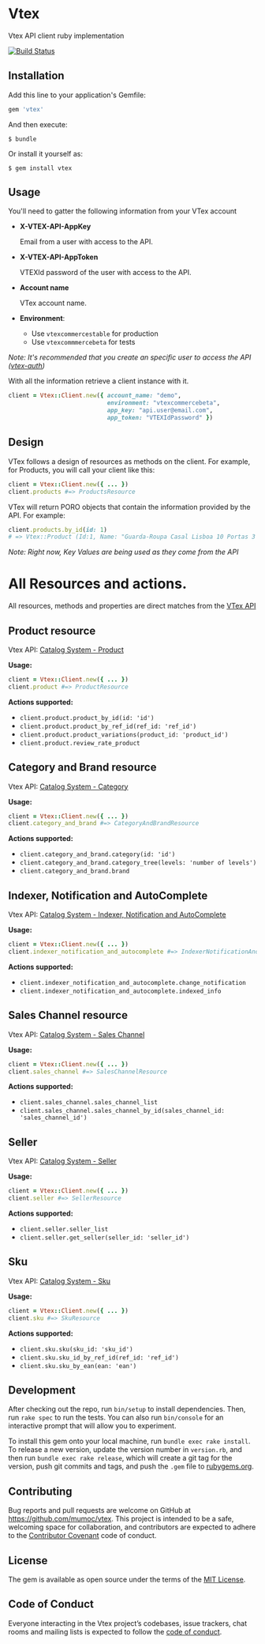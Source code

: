 # Vtex

Vtex API client ruby implementation

[![Build Status](https://travis-ci.org/mumoc/vtex.svg?branch=master)](https://travis-ci.org/mumoc/vtex)

## Installation

Add this line to your application's Gemfile:

```ruby
gem 'vtex'
```

And then execute:

    $ bundle

Or install it yourself as:

    $ gem install vtex


## Usage

You'll need to gatter the following information from your VTex account

- **X-VTEX-API-AppKey**

	Email from a user with access to the API.

- **X-VTEX-API-AppToken**

	VTEXId password of the user with access to the API.

- **Account name**

	VTex account name.

- **Environment**:
	- Use `vtexcommercestable` for production
	- Use `vtexcommmercebeta` for tests

*Note: It's recommended that you create an specific user to access the API ([vtex-auth](http://help.vtex.com/en/faq/how-do-you-authenticate-in-the-api))*


With all the information retrieve a client instance with it.

```ruby
client = Vtex::Client.new({ account_name: "demo",
                            environment: "vtexcommercebeta",
                            app_key: "api.user@email.com",
                            app_token: "VTEXIdPassword" })
```

## Design

VTex follows a design of resources as methods on the client. For example, for Products, you will call your client like this:

```ruby
client = Vtex::Client.new({ ... })
client.products #=> ProductsResource

```

VTex will return PORO objects that contain the information provided by the API. For example:

```ruby
client.products.by_id(id: 1)
# => Vtex::Product (Id:1, Name: "Guarda-Roupa Casal Lisboa 10 Portas 3 Gavetas - Araplac", ...)
```

*Note: Right now, Key Values are being used as they come from the API*

# All Resources and actions.

All resources, methods and properties are direct matches from the [VTex API](http://help.vtex.com/en/developer-docs)

## Product resource

Vtex API: [Catalog System - Product](https://documenter.getpostman.com/view/845/catalogsystem-102/Hs44#ee16e494-d3b0-36f0-cfed-219aef3f155e)

**Usage:**

```ruby
client = Vtex::Client.new({ ... })
client.product #=> ProductResource
```

**Actions supported:**

* `client.product.product_by_id(id: 'id')`
* `client.product.product_by_ref_id(ref_id: 'ref_id')`
* `client.product.product_variations(product_id: 'product_id')`
* `client.product.review_rate_product`

## Category and Brand resource

Vtex API: [Catalog System - Category](https://documenter.getpostman.com/view/845/catalogsystem-102/Hs44#add37358-cfa2-a357-3281-265e3e49c3ec)

**Usage:**

```ruby
client = Vtex::Client.new({ ... })
client.category_and_brand #=> CategoryAndBrandResource
```

**Actions supported:**

* `client.category_and_brand.category(id: 'id')`
* `client.category_and_brand.category_tree(levels: 'number of levels')`
* `client.category_and_brand.brand`

## Indexer, Notification and AutoComplete

Vtex API: [Catalog System - Indexer, Notification and AutoComplete](https://documenter.getpostman.com/view/845/catalogsystem-102/Hs44#2b5ce2d8-1b3b-db8a-2fa5-75d71552b388)

**Usage:**

```ruby
client = Vtex::Client.new({ ... })
client.indexer_notification_and_autocomplete #=> IndexerNotificationAndAutocompleteResource
```

**Actions supported:**

* `client.indexer_notification_and_autocomplete.change_notification`
* `client.indexer_notification_and_autocomplete.indexed_info`

## Sales Channel resource

Vtex API: [Catalog System - Sales Channel](https://documenter.getpostman.com/view/845/catalogsystem-102/Hs44#5b048083-98be-443f-7ad9-8982c7ed0fef)

**Usage:**

```ruby
client = Vtex::Client.new({ ... })
client.sales_channel #=> SalesChannelResource
```

**Actions supported:**

* `client.sales_channel.sales_channel_list`
* `client.sales_channel.sales_channel_by_id(sales_channel_id: 'sales_channel_id')`

## Seller

Vtex API: [Catalog System - Seller](https://documenter.getpostman.com/view/845/catalogsystem-102/Hs44#69dc09b6-6529-bb12-bbbe-85ea9dcf83f9)

**Usage:**

```ruby
client = Vtex::Client.new({ ... })
client.seller #=> SellerResource
```

**Actions supported:**

* `client.seller.seller_list`
* `client.seller.get_seller(seller_id: 'seller_id')`

## Sku

Vtex API: [Catalog System - Sku](https://documenter.getpostman.com/view/845/catalogsystem-102/Hs44#a5a95729-b9eb-40fc-935f-c0d12760ed39)

**Usage:**

```ruby
client = Vtex::Client.new({ ... })
client.sku #=> SkuResource
```

**Actions supported:**

* `client.sku.sku(sku_id: 'sku_id')`
* `client.sku.sku_id_by_ref_id(ref_id: 'ref_id')`
* `client.sku.sku_by_ean(ean: 'ean')`

## Development

After checking out the repo, run `bin/setup` to install dependencies. Then, run `rake spec` to run the tests. You can also run `bin/console` for an interactive prompt that will allow you to experiment.

To install this gem onto your local machine, run `bundle exec rake install`. To release a new version, update the version number in `version.rb`, and then run `bundle exec rake release`, which will create a git tag for the version, push git commits and tags, and push the `.gem` file to [rubygems.org](https://rubygems.org).

## Contributing

Bug reports and pull requests are welcome on GitHub at https://github.com/mumoc/vtex. This project is intended to be a safe, welcoming space for collaboration, and contributors are expected to adhere to the [Contributor Covenant](http://contributor-covenant.org) code of conduct.

## License

The gem is available as open source under the terms of the [MIT License](http://opensource.org/licenses/MIT).

## Code of Conduct

Everyone interacting in the Vtex project’s codebases, issue trackers, chat rooms and mailing lists is expected to follow the [code of conduct](https://github.com/mumoc/vtex/blob/master/CODE_OF_CONDUCT.md).

